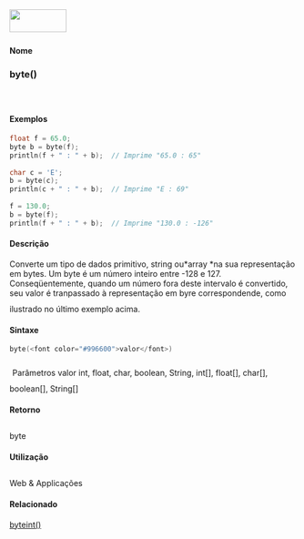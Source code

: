 <img height="40" src="../images/1pix.gif" width="100"/>
<img height="1" src="../images/1pix.gif" width="20"/>
<img height="1" src="../images/1pix.gif" width="555"/>

#### Nome
### byte()
<img height="25" src="../images/1pix.gif" width="1"/>

#### Exemplos

```pde
float f = 65.0; 
byte b = byte(f); 
println(f + " : " + b);  // Imprime "65.0 : 65" 
 
char c = 'E'; 
b = byte(c); 
println(c + " : " + b);  // Imprime "E : 69" 
 
f = 130.0; 
b = byte(f); 
println(f + " : " + b);  // Imprime "130.0 : -126" 

```

#### Descrição

Converte um tipo de dados primitivo, string ou*array *na
sua representação em bytes. Um byte é um
número inteiro entre -128 e 127. Conseqüentemente, quando
um número fora deste intervalo é convertido, seu valor
é tranpassado à representação em byre
correspondende, como ilustrado no último exemplo acima.
<img height="25" src="../images/1pix.gif" width="1"/>

#### Sintaxe
```pde
byte(<font color="#996600">valor</font>)

```
<img height="25" src="../images/1pix.gif" width="1"/>
Parâmetros
valor
int, float, char, boolean, String, int[], float[], char[], boolean[], String[]
<img height="25" src="../images/1pix.gif" width="1"/>

#### Retorno

	
byte
<img height="25" src="../images/1pix.gif" width="1"/>

#### Utilização

	
Web & Applicações
<img height="25" src="../images/1pix.gif" width="1"/>

#### Relacionado
[byte](byte)[int()](int_)
